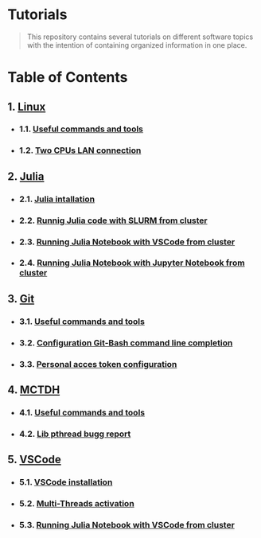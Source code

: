 # Tutorials
> This repository contains several tutorials on different software topics with the intention of containing organized information in one place. 

# Table of Contents
## 1. [Linux](https://github.com/mendzmartin/Tutorials/tree/main/src/linux)
+ ### 1.1. [Useful commands and tools](https://github.com/mendzmartin/Tutorials/blob/main/src/linux/useful_commands_and_tools.md)
+ ### 1.2. [Two CPUs LAN connection](https://github.com/mendzmartin/Tutorials/blob/main/src/linux/lan_connection_twocpus.md)
## 2. [Julia](https://github.com/mendzmartin/Tutorials/tree/main/src/julia)
+ ### 2.1. [Julia intallation](https://github.com/mendzmartin/Tutorials/blob/main/src/julia/julia_installation.md)
+ ### 2.2. [Runnig Julia code with SLURM from cluster](https://github.com/mendzmartin/Tutorials/blob/main/src/julia/run_julia_code_from_ccad.md)
+ ### 2.3. [Running Julia Notebook with VSCode from cluster](https://github.com/mendzmartin/Tutorials/blob/main/src/julia/run_julia_notebook_from_ccad_using_VSCode.md)
+ ### 2.4. [Running Julia Notebook with Jupyter Notebook from cluster](run_jupyter_notebook_from_ccad_using_JupyterNotebook)
## 3. [Git](https://github.com/mendzmartin/Tutorials/tree/main/src/git)
+ ### 3.1. [Useful commands and tools](https://github.com/mendzmartin/Tutorials/blob/main/src/git/useful_git_commands.md)
+ ### 3.2. [Configuration Git-Bash command line completion](https://github.com/mendzmartin/Tutorials/blob/main/src/git/configuration_git_bash_command_line_completion.md)
+ ### 3.3. [Personal acces token configuration](https://github.com/mendzmartin/Tutorials/blob/main/src/git/personal_access_token.md)
## 4. [MCTDH](https://github.com/mendzmartin/Tutorials/tree/main/src/mctdh)
+ ### 4.1. [Useful commands and tools](https://github.com/mendzmartin/Tutorials/blob/main/src/mctdh/useful_commands.md)
+ ### 4.2. [Lib pthread bugg report](https://github.com/mendzmartin/Tutorials/blob/main/src/mctdh/libpthread_problem.md)
## 5. [VSCode](https://github.com/mendzmartin/Tutorials/tree/main/src/vscode)
+ ### 5.1. [VSCode installation](https://github.com/mendzmartin/Tutorials/blob/main/src/vscode/VSCode_installation.md)
+ ### 5.2. [Multi-Threads activation](https://github.com/mendzmartin/Tutorials/blob/main/src/vscode/multithreading_activation_VSCode.md)
+ ### 5.3. [Running Julia Notebook with VSCode from cluster](https://github.com/mendzmartin/Tutorials/blob/main/src/julia/run_julia_notebook_from_ccad_using_VSCode.md)